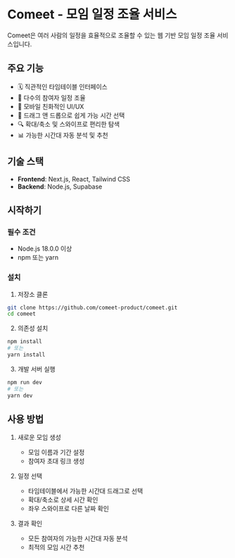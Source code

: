# Comeet - 모임 일정 조율 서비스

Comeet은 여러 사람의 일정을 효율적으로 조율할 수 있는 웹 기반 모임 일정 조율 서비스입니다.

## 주요 기능

-   🗓️ 직관적인 타임테이블 인터페이스
-   👥 다수의 참여자 일정 조율
-   📱 모바일 친화적인 UI/UX
-   🎯 드래그 앤 드롭으로 쉽게 가능 시간 선택
-   🔍 확대/축소 및 스와이프로 편리한 탐색
-   📊 가능한 시간대 자동 분석 및 추천

## 기술 스택

-   **Frontend**: Next.js, React, Tailwind CSS
-   **Backend**: Node.js, Supabase

## 시작하기

### 필수 조건

-   Node.js 18.0.0 이상
-   npm 또는 yarn

### 설치

1. 저장소 클론

```bash
git clone https://github.com/comeet-product/comeet.git
cd comeet
```

2. 의존성 설치

```bash
npm install
# 또는
yarn install
```

3. 개발 서버 실행

```bash
npm run dev
# 또는
yarn dev
```

## 사용 방법

1. 새로운 모임 생성

    - 모임 이름과 기간 설정
    - 참여자 초대 링크 생성

2. 일정 선택

    - 타임테이블에서 가능한 시간대 드래그로 선택
    - 확대/축소로 상세 시간 확인
    - 좌우 스와이프로 다른 날짜 확인

3. 결과 확인
    - 모든 참여자의 가능한 시간대 자동 분석
    - 최적의 모임 시간 추천
